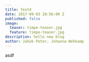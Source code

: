 ```yaml
---
title: Test4
date: 2017-09-03 20:56:00 Z
published: false
image:
  teaser: timpe-teaser.jpg
  feature: timpe-teaser.jpg
description: hello new blog
author: Jakob Peter, Johanna Wehkamp
---
```


asdf